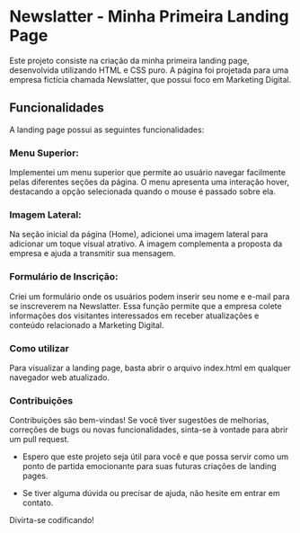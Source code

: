 # Newslatter - Minha Primeira Landing Page
Este projeto consiste na criação da minha primeira landing page, desenvolvida utilizando HTML e CSS puro. A página foi projetada para uma empresa fictícia chamada Newslatter, que possui foco em Marketing Digital.

## Funcionalidades
A landing page possui as seguintes funcionalidades:

### Menu Superior:
Implementei um menu superior que permite ao usuário navegar facilmente pelas diferentes seções da página. O menu apresenta uma interação hover, destacando a opção selecionada quando o mouse é passado sobre ela.

### Imagem Lateral:
Na seção inicial da página (Home), adicionei uma imagem lateral para adicionar um toque visual atrativo. A imagem complementa a proposta da empresa e ajuda a transmitir sua mensagem.

### Formulário de Inscrição:
Criei um formulário onde os usuários podem inserir seu nome e e-mail para se inscreverem na Newslatter. Essa função permite que a empresa colete informações dos visitantes interessados em receber atualizações e conteúdo relacionado a Marketing Digital.

### Como utilizar
Para visualizar a landing page, basta abrir o arquivo index.html em qualquer navegador web atualizado.

### Contribuições
Contribuições são bem-vindas! Se você tiver sugestões de melhorias, correções de bugs ou novas funcionalidades, sinta-se à vontade para abrir um pull request.

- Espero que este projeto seja útil para você e que possa servir como um ponto de partida emocionante para suas futuras criações de landing pages.

- Se tiver alguma dúvida ou precisar de ajuda, não hesite em entrar em contato.

Divirta-se codificando!